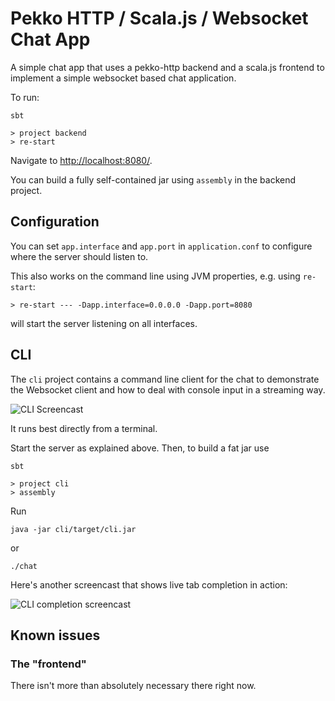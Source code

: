 # Pekko HTTP / Scala.js / Websocket Chat App

A simple chat app that uses a pekko-http backend and a scala.js frontend to implement a simple
websocket based chat application.

To run:

```
sbt

> project backend
> re-start
```

Navigate to [http://localhost:8080/](http://localhost:8080/).

You can build a fully self-contained jar using `assembly` in the backend project.

## Configuration

You can set `app.interface` and `app.port` in `application.conf` to configure where the server
should listen to.

This also works on the command line using JVM properties, e.g. using `re-start`:

```
> re-start --- -Dapp.interface=0.0.0.0 -Dapp.port=8080
```

will start the server listening on all interfaces.

## CLI

The `cli` project contains a command line client for the chat to demonstrate the Websocket client and
how to deal with console input in a streaming way.

![CLI Screencast](https://github.com/jrudolph/pekko-http-scala-js-websocket-chat/raw/master/docs/cli-screencast.gif)

It runs best directly from a terminal.

Start the server as explained above. Then, to build a fat jar use

```
sbt

> project cli
> assembly
```

Run

```
java -jar cli/target/cli.jar
```

or 

```
./chat
```

Here's another screencast that shows live tab completion in action:

![CLI completion screencast](https://github.com/jrudolph/pekko-http-scala-js-websocket-chat/raw/master/docs/cli-completion.gif)

## Known issues

### The "frontend"

There isn't more than absolutely necessary there right now.

